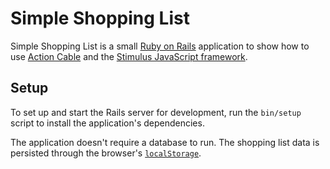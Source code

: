 # Simple Shopping List

Simple Shopping List is a small [Ruby on Rails](https://rubyonrails.org/) application to show how to use [Action Cable](https://guides.rubyonrails.org/action_cable_overview.html) and the [Stimulus JavaScript framework](https://stimulusjs.org/).

## Setup

To set up and start the Rails server for development, run the `bin/setup` script to install the application's dependencies.

The application doesn't require a database to run. The shopping list data is persisted through the browser's [`localStorage`](https://developer.mozilla.org/en-US/docs/Web/API/Window/localStorage).
